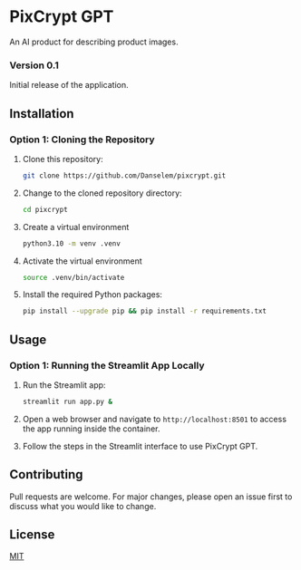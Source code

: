 # PixCrypt GPT
An AI product for describing product images.


### Version 0.1

   Initial release of the application.
</details>

## Installation

### Option 1: Cloning the Repository

1. Clone this repository:

    ```bash
    git clone https://github.com/Danselem/pixcrypt.git
    ```

2. Change to the cloned repository directory:

    ```bash
    cd pixcrypt
    ```

3. Create a virtual environment

    ```bash
    python3.10 -m venv .venv
    ```

4. Activate the virtual environment

    ```bash
    source .venv/bin/activate
    ```

5. Install the required Python packages:

    ```bash
    pip install --upgrade pip && pip install -r requirements.txt
    ```


## Usage

### Option 1: Running the Streamlit App Locally

1. Run the Streamlit app:

    ```bash
    streamlit run app.py &
    ```

2. Open a web browser and navigate to `http://localhost:8501` to access the app running inside the container.

3. Follow the steps in the Streamlit interface to use PixCrypt GPT.

## Contributing

Pull requests are welcome. For major changes, please open an issue first to discuss what you would like to change.

## License

[MIT](https://choosealicense.com/licenses/mit/)